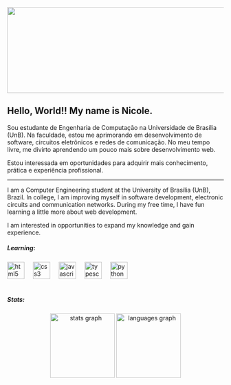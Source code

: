 <div align="center">
  <img height="200" src="https://github.com/nicolefg/nicolefg/assets/132356256/ddfefef5-8b95-4ae4-8a1e-76a85e594e26" width="850"/>
</div>



<h2 align="left">Hello, World!! My name is Nicole.</h2>



<p align="left">Sou estudante de Engenharia de Computação na Universidade de Brasília (UnB). Na faculdade, estou me aprimorando em desenvolvimento de software, circuitos eletrônicos e redes de comunicação. No meu tempo livre, me divirto aprendendo um pouco mais sobre desenvolvimento web. </p>
<p align="left">Estou interessada em oportunidades para adquirir mais conhecimento, prática e experiência profissional.</p>
<hr>
<p align="left">I am a Computer Engineering student at the University of Brasília (UnB), Brazil. In college, I am improving myself in software development, electronic circuits and communication networks. During my free time, I have fun learning a little more about web development.</p>
<p align="left">I am interested in opportunities to expand my knowledge and gain experience.</p>


<h5 align="left">Learning:</h5>

<div align="left">
  <img src="https://cdn.jsdelivr.net/gh/devicons/devicon/icons/html5/html5-original.svg" height="40" alt="html5 logo"  />
  <img width="12" />
  <img src="https://cdn.jsdelivr.net/gh/devicons/devicon/icons/css3/css3-original.svg" height="40" alt="css3 logo"  />
  <img width="12" />
  <img src="https://cdn.jsdelivr.net/gh/devicons/devicon/icons/javascript/javascript-original.svg" height="40" alt="javascript logo"  />
  <img width="12" />
  <img src="https://cdn.jsdelivr.net/gh/devicons/devicon/icons/typescript/typescript-original.svg" height="40" alt="typescript logo"  />
  <img width="12" />
  <!-- <img src="https://cdn.jsdelivr.net/gh/devicons/devicon/icons/react/react-original.svg" height="40" alt="react logo"  />
  <img width="12" />
  <img src="https://cdn.jsdelivr.net/gh/devicons/devicon/icons/c/c-original.svg" height="40" alt="c logo"  />
  <img width="12" 
  <img src="https://cdn.jsdelivr.net/gh/devicons/devicon/icons/cplusplus/cplusplus-original.svg" height="40" alt="cplusplus logo"  />
  <img width="12"
  <img src="https://cdn.jsdelivr.net/gh/devicons/devicon/icons/java/java-original.svg" height="40" alt="java logo"  />
  <img width="12"  -->
  <img src="https://cdn.jsdelivr.net/gh/devicons/devicon/icons/python/python-original.svg" height="40" alt="python logo"  />
</div>

<br>
<h5 align="left">Stats:</h5>
<div align="center">
  <img src="https://github-readme-stats.vercel.app/api?username=nicolefg&hide_title=false&hide_rank=false&show_icons=true&include_all_commits=true&count_private=true&disable_animations=false&theme=dracula&locale=en&hide_border=false&order=1" height="150" alt="stats graph"  />
  <img src="https://github-readme-stats.vercel.app/api/top-langs?username=nicolefg&locale=en&hide_title=false&layout=compact&card_width=320&langs_count=5&theme=dracula&hide_border=false&order=2" height="150" alt="languages graph"  />
</div>


